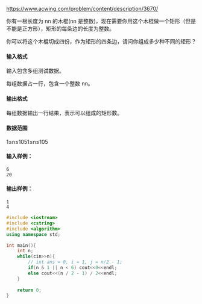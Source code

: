 https://www.acwing.com/problem/content/description/3670/

你有一根长度为 nn 的木棍(nn 是整数)，现在需要你用这个木棍做一个矩形（但是不能是正方形），矩形的每条边的长度为整数。

你可以将这个木棍切成四份，作为矩形的四条边，请问你组成多少种不同的矩形？

#### 输入格式

输入包含多组测试数据。

每组数据占一行，包含一个整数 nn。

#### 输出格式

每组数据输出一行结果，表示可以组成的矩形数。

#### 数据范围

1≤n≤1051≤n≤105

#### 输入样例：

```
6
20
```

#### 输出样例：

```
1
4
```

```cpp
#include <iostream>
#include <cstring>
#include <algorithm>
using namespace std;

int main(){
    int n;
    while(cin>>n){
        // int ans = 0, i = 1, j = n/2 - 1;
        if(n & 1 || n < 6) cout<<0<<endl;
        else cout<<(n / 2 - 1) / 2<<endl;
    }
    
    return 0;
}
```

